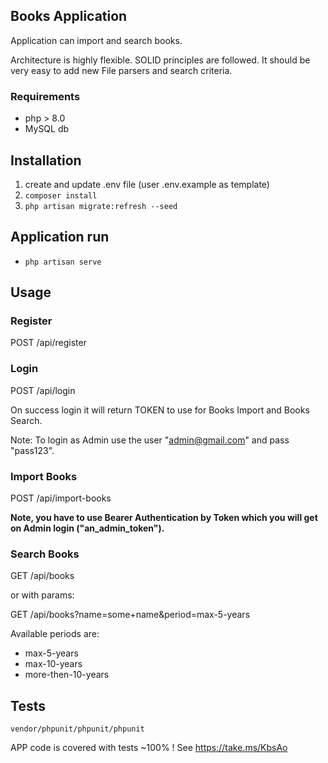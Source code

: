 ## Books Application

Application can import and search books.

Architecture is highly flexible. SOLID principles are followed. It should be 
very easy to add new File parsers and search criteria.

### Requirements

- php > 8.0
- MySQL db

## Installation

1. create and update .env file (user .env.example as template)
2. `composer install`
3. `php artisan migrate:refresh --seed`

## Application run

- `php artisan serve`

## Usage

### Register

POST /api/register

### Login

POST /api/login

On success login it will return TOKEN to use for Books Import and Books Search.

Note: To login as Admin use the user "admin@gmail.com" and pass "pass123".
 
### Import Books

POST /api/import-books

**Note, you have to use Bearer Authentication 
by Token which you will get on Admin login ("an_admin_token").**

### Search Books

GET /api/books

or with params:

GET /api/books?name=some+name&period=max-5-years

Available periods are:
- max-5-years
- max-10-years
- more-then-10-years

## Tests

`vendor/phpunit/phpunit/phpunit`

APP code is covered with tests ~100% ! See https://take.ms/KbsAo 
